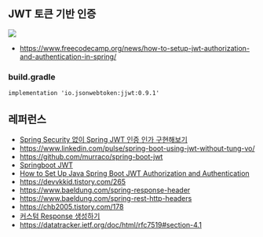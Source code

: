## JWT 토큰 기반 인증 ##

![](https://github.com/gnosia93/eks-on-aws/blob/main/images/jwt-authentification-archi-2.png)
* https://www.freecodecamp.org/news/how-to-setup-jwt-authorization-and-authentication-in-spring/

### build.gradle ###

```
implementation 'io.jsonwebtoken:jjwt:0.9.1'
```

## 레퍼런스 ##
* [Spring Security 없이 Spring JWT 인증 인가 구현해보기](https://velog.io/@kjy0302014/Spring-Security-%EC%97%86%EC%9D%B4-Spring-JWT-%EC%9D%B8%EC%A6%9D-%EC%9D%B8%EA%B0%80-%EA%B5%AC%ED%98%84%ED%95%B4%EB%B3%B4%EA%B8%B0)
* https://www.linkedin.com/pulse/spring-boot-using-jwt-without-tung-vo/
* https://github.com/murraco/spring-boot-jwt
* [Springboot JWT](https://velog.io/@max9106/OAuth4)
* [How to Set Up Java Spring Boot JWT Authorization and Authentication](https://www.freecodecamp.org/news/how-to-setup-jwt-authorization-and-authentication-in-spring/)
* https://devvkkid.tistory.com/265
* https://www.baeldung.com/spring-response-header
* https://www.baeldung.com/spring-rest-http-headers
* https://chb2005.tistory.com/178
* [커스텀 Response 생성하기](https://velog.io/@minji/%EC%8A%A4%ED%94%84%EB%A7%81%EB%B6%80%ED%8A%B8-Response-%EA%B0%90%EC%8B%B8%EC%84%9C-%EB%B0%98%ED%99%98%ED%95%98%EA%B8%B0)
* https://datatracker.ietf.org/doc/html/rfc7519#section-4.1
